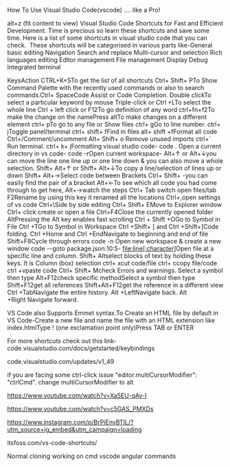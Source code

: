 How To Use Visual Studio Code(vscode) .... like a Pro!

alt+z (fit content to view)
Visual Studio Code Shortcuts for Fast and Efficient Development. Time is precious so learn these shortcuts and save some time. Here is a list of some shortcuts in visual studio code that you can check. 
These shortcuts will be categorised in various parts like-General
basic editing
Navigation
Search and replace
Multi-cursor and selection
Rich languages editing
Editor management
File management
Display
Debug
Integrated terminal

KeysAction
CTRL+K+STo get the list of all shortcuts
Ctrl+ Shift+ PTo Show Command Palette with the recently used commands or also to search commands.Ctrl+ SpaceCode Assist or Code Completion.
Double clickTo select a particular keyword by mouse
Triple-click or Ctrl +LTo select the whole line
Ctrl + left click or F12To go definition of any word
ctrl+fn+f2To make the change on the namePress altTo make changes on a different element
ctrl+ pTo go to any file or Show files
ctrl+ gGo to line number.
ctrl+ jToggle panel/terminal
ctrl+ shift+ fFind in files
alt+ shift +fFormat all code 
Ctrl+/Comment/uncomment
Alt+ Shift+ o Remove unused imports
ctrl+` Run terminal.
ctrl+ k+ jFormatting visual studio code-
code . Open a current directory in vs code-
code -rOpen current workspace-
Alt+↑ or Alt+↓you can move the line one line up or one line down & you can also move a whole selection.
Shift+ Alt+↑ or Shift+ Alt+↓To copy a line/selection of lines up or down
Shift+ Alt+→Select code between Brackets
Ctrl+ Shift+ \-you can easily find the pair of a bracket
Alt+←To see which all code you had come through to get here,
Alt+→watch the steps
Ctrl+ Tab switch open files/tab
F2Rename by using this key it renamed all the locations
Ctrl+,open settings of vs code
Ctrl+\Side by side editing
Ctrl+ Shift+ EMove to Explorer window
Ctrl+ click create or open a file
Ctrl+F4Close the currently opened folder
AltPressing the Alt key enables fast scrolling
Ctrl + Shift +OGo to Symbol in File
Ctrl +TGo to Symbol in Workspace
Ctrl +Shift+ [ and Ctrl +Shift+]Code folding.
Ctrl +Home and Ctrl +EndNavigate to beginning and end of file
Shift+F8Cycle through errors
code -n Open new workspace & create a new window
code --goto package.json:10:5- <file:line[:character]>Open file at a specific line and column.
Shift+ Altselect blocks of text by holding these keys. It is Column (box) selection
ctrl+ xcut code/file
ctrl+ ccopy file/code
ctrl +vpaste code
Ctrl+ Shift+ Mcheck Errors and warnings.
Select a symbol then type Alt+F12check specific methodSelect a symbol then type Shift+F12get all references
Shift+Alt+F12get the reference in a different view
Ctrl +TabNavigate the entire history.
Alt +LeftNavigate back.
Alt +Right Navigate forward.

VS Code also Supports Emmet syntax.To Create an HTML file by default in VS Code-Create a new file and name the file with an HTML extension like index.htmlType ! (one exclamation point only)Press TAB or ENTER

For more shortcuts check out this link-code.visualstudio.com/docs/getstarted/keybindings

code.visualstudio.com/updates/v1_49

if you are facing some ctrl-click issue
"editor.multiCursorModifier": "ctrlCmd". change multiCursorModifier to alt

https://www.youtube.com/watch?v=Xa5EU-qAv-I

https://www.youtube.com/watch?v=c5GAS_PMXDs

https://www.instagram.com/p/BrPiEnvBTIL/?utm_source=ig_embed&utm_campaign=loading

itsfoss.com/vs-code-shortcuts/

Normal cloning  working  on cmd
vscode angular commands